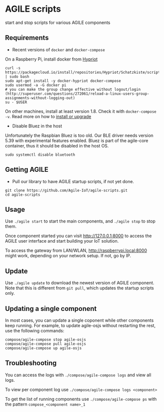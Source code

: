 AGILE scripts
===

start and stop scripts for various AGILE components

Requirements
---

- Recent versions of `docker` and `docker-compose`

On a Raspberry Pi, install docker from [Hypriot](http://blog.hypriot.com/post/your-number-one-source-for-docker-on-arm/)

```
curl -s https://packagecloud.io/install/repositories/Hypriot/Schatzkiste/script.deb.sh | sudo bash
sudo apt-get install -y docker-hypriot docker-compose
sudo usermod -a -G docker pi
# you can make the group change effective without logout/login (http://superuser.com/questions/272061/reload-a-linux-users-group-assignments-without-logging-out)
su - $USER
```

On other machines, install at least version 1.8. Check it with `docker-compose -v`.
Read more on how to [install or upgrade](https://docs.docker.com/compose/install/)

- Disable Bluez in the host

Unfortunately the Raspbian Bluez is too old. Our BLE driver needs version 5.39 with experimental features enabled. Bluez is part of the agile-core
container, thus it should be disabled in the host OS.

```
sudo systemctl disable bluetooth
```

Getting AGILE
---

- Pull our library to have AGILE startup scripts, if not yet done.
```
git clone https://github.com/Agile-IoT/agile-scripts.git
cd agile-scripts
```

Usage
---

Use `./agile start` to start the main components, and `./agile stop` to stop them.

Once component started you can visit http://127.0.0.1:8000 to access the AGILE user interface and start building your IoT solution.

To access the gateway from LAN/WLAN, http://raspberrypi.local:8000 might work, depending on your network setup. If not, go by IP.

Update
---

Use `./agile update` to download the newest version of AGILE component. Note that this is different from `git pull`, which updates the
startup scripts only.


Updating a single component
---

In most cases, you can update a single coponent while other components keep running.
For example, to update agile-osjs without restarting the rest, use the following commands:
```
compose/agile-compose stop agile-osjs
compose/agile-compose pull agile-osjs
compose/agile-compose up agile-osjs
```

Troubleshooting
---
You can access the logs with `./compose/agile-compose logs` and view all logs.

To view per component log use `./compose/agile-compose logs <component>`

To get the list of running components use `./compose/agile-compose ps` with the pattern `compose_<component name>_1`
